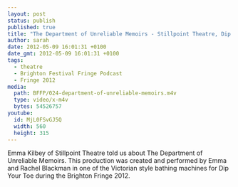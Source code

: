 ```yaml
---
layout: post
status: publish
published: true
title: "The Department of Unreliable Memoirs - Stillpoint Theatre, Dip Your Toe - Brighton Fringe 2012"
author: sarah
date: 2012-05-09 16:01:31 +0100
date_gmt: 2012-05-09 16:01:31 +0100
tags:
  - theatre
  - Brighton Festival Fringe Podcast
  - Fringe 2012
media:
  path: BFFP/024-department-of-unreliable-memoirs.m4v
  type: video/x-m4v
  bytes: 54526757
youtube:
  id: MjL0FSvGJ5Q
  width: 560
  height: 315
---
```

Emma Kilbey of Stillpoint Theatre told us about The Department of Unreliable 
Memoirs. This production was created and performed by Emma and Rachel Blackman 
in one of the Victorian style bathing machines for Dip Your Toe during the 
Brighton Fringe 2012.
